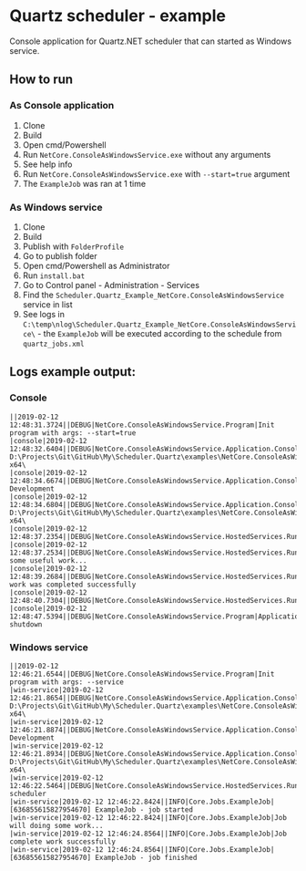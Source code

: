 ﻿# Quartz scheduler - example

Console application for Quartz.NET scheduler that can started as Windows service.

## How to run

### As Console application

1. Clone
2. Build
3. Open cmd/Powershell
4. Run `NetCore.ConsoleAsWindowsService.exe` without any arguments
5. See help info
6. Run `NetCore.ConsoleAsWindowsService.exe` with `--start=true` argument
7. The `ExampleJob` was ran at 1 time

### As Windows service

1. Clone
2. Build 
3. Publish with `FolderProfile`
4. Go to publish folder
5. Open cmd/Powershell as Administrator
6. Run `install.bat`
7. Go to Control panel - Administration - Services
8. Find the `Scheduler.Quartz_Example_NetCore.ConsoleAsWindowsService` service in list
9. See logs in `C:\temp\nlog\Scheduler.Quartz_Example_NetCore.ConsoleAsWindowsService\` - the `ExampleJob` will be executed according to the schedule from `quartz_jobs.xml`

## Logs example output:

### Console

```
||2019-02-12 12:48:31.3724||DEBUG|NetCore.ConsoleAsWindowsService.Program|Init program with args: --start=true 
|console|2019-02-12 12:48:32.6404||DEBUG|NetCore.ConsoleAsWindowsService.Application.ConsoleApplication|pathToContentRoot: D:\Projects\Git\GitHub\My\Scheduler.Quartz\examples\NetCore.ConsoleAsWindowsService\bin\Debug\netcoreapp2.2\win7-x64\ 
|console|2019-02-12 12:48:34.6674||DEBUG|NetCore.ConsoleAsWindowsService.Application.ConsoleApplication|EnvironmentName: Development 
|console|2019-02-12 12:48:34.6804||DEBUG|NetCore.ConsoleAsWindowsService.Application.ConsoleApplication|ContentRootPath: D:\Projects\Git\GitHub\My\Scheduler.Quartz\examples\NetCore.ConsoleAsWindowsService\bin\Debug\netcoreapp2.2\win7-x64\ 
|console|2019-02-12 12:48:37.2354||DEBUG|NetCore.ConsoleAsWindowsService.HostedServices.RunOneTimeOperationHostedService|Starting 
|console|2019-02-12 12:48:37.2534||DEBUG|NetCore.ConsoleAsWindowsService.HostedServices.RunOneTimeOperationHostedService|Do some useful work... 
|console|2019-02-12 12:48:39.2684||DEBUG|NetCore.ConsoleAsWindowsService.HostedServices.RunOneTimeOperationHostedService|Useful work was completed successfully 
|console|2019-02-12 12:48:40.7304||DEBUG|NetCore.ConsoleAsWindowsService.HostedServices.RunOneTimeOperationHostedService|Stopping 
|console|2019-02-12 12:48:47.5394||DEBUG|NetCore.ConsoleAsWindowsService.Program|Application shutdown 
```

### Windows service

```
||2019-02-12 12:46:21.6544||DEBUG|NetCore.ConsoleAsWindowsService.Program|Init program with args: --service 
|win-service|2019-02-12 12:46:21.8654||DEBUG|NetCore.ConsoleAsWindowsService.Application.ConsoleApplication|pathToContentRoot: D:\Projects\Git\GitHub\My\Scheduler.Quartz\examples\NetCore.ConsoleAsWindowsService\bin\Release\netcoreapp2.2\win7-x64\ 
|win-service|2019-02-12 12:46:21.8874||DEBUG|NetCore.ConsoleAsWindowsService.Application.ConsoleApplication|EnvironmentName: Development 
|win-service|2019-02-12 12:46:21.8934||DEBUG|NetCore.ConsoleAsWindowsService.Application.ConsoleApplication|ContentRootPath: D:\Projects\Git\GitHub\My\Scheduler.Quartz\examples\NetCore.ConsoleAsWindowsService\bin\Release\netcoreapp2.2\win7-x64\ 
|win-service|2019-02-12 12:46:22.5464||DEBUG|NetCore.ConsoleAsWindowsService.HostedServices.RunScheduledOperationHostedService|Starting scheduler 
|win-service|2019-02-12 12:46:22.8424||INFO|Core.Jobs.ExampleJob|[636855615827954670] ExampleJob - job started 
|win-service|2019-02-12 12:46:22.8424||INFO|Core.Jobs.ExampleJob|Job will doing some work... 
|win-service|2019-02-12 12:46:24.8564||INFO|Core.Jobs.ExampleJob|Job complete work successfully 
|win-service|2019-02-12 12:46:24.8564||INFO|Core.Jobs.ExampleJob|[636855615827954670] ExampleJob - job finished 
```